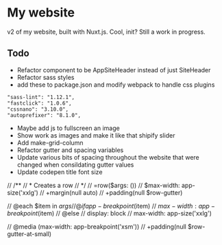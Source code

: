 
# My website

v2 of my website, built with Nuxt.js. Cool, init? Still a work in progress.

## Todo

- Refactor component to be AppSiteHeader instead of just SiteHeader
- Refactor sass styles
- add these to package.json and modify webpack to handle css plugins

```
"sass-lint": "1.12.1",
"fastclick": "1.0.6",
"cssnano": "3.10.0",
"autoprefixer": "8.1.0",
```

- Maybe add js to fullscreen an image
- Show work as images and make it like that shipify slider
- Add make-grid-column
- Refactor gutter and spacing variables
- Update various bits of spacing throughout the website that were changed when consildating gutter values
- Update codepen title font size




// /**
//  * Creates a row
//  */
// =row($args: ())
//   $max-width: app-size('xxlg')
//   +margin(null auto)
//   +padding(null $row-gutter)

//   @each $item in $args
//     @if app-breakpoint($item)
//       $max-width: app-breakpoint($item)
//       @else
//   display: block
//   max-width: app-size('xxlg')

//   @media (max-width: app-breakpoint('xsm'))
//     +padding(null $row-gutter-at-small)

